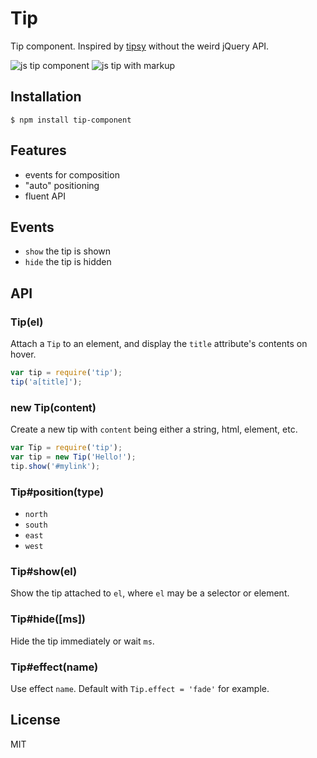
# Tip

  Tip component. Inspired by [tipsy](https://github.com/jaz303/tipsy) without the weird jQuery
  API.

  ![js tip component](http://f.cl.ly/items/2H1D232Y0g1T3g1G0l3s/Screen%20Shot%202012-08-02%20at%202.31.50%20PM.png)
  ![js tip with markup](http://f.cl.ly/items/2h1F2B1P1C3M0g0a0M0n/Screen%20Shot%202012-08-02%20at%203.34.06%20PM.png)

## Installation

```
$ npm install tip-component
```

## Features

  - events for composition
  - "auto" positioning
  - fluent API

## Events

  - `show` the tip is shown
  - `hide` the tip is hidden

## API

### Tip(el)

  Attach a `Tip` to an element, and display the `title`
  attribute's contents on hover.

```js
var tip = require('tip');
tip('a[title]');
```

### new Tip(content)

  Create a new tip with `content` being
  either a string, html, element, etc.

```js
var Tip = require('tip');
var tip = new Tip('Hello!');
tip.show('#mylink');
```
  
### Tip#position(type)

  - `north`
  - `south`
  - `east`
  - `west`

### Tip#show(el)

  Show the tip attached to `el`, where `el`
  may be a selector or element.

### Tip#hide([ms])

  Hide the tip immediately or wait `ms`.

### Tip#effect(name)

  Use effect `name`. Default with `Tip.effect = 'fade'` for example.

## License

  MIT